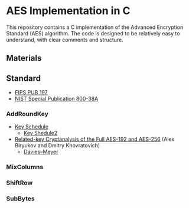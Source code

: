 # AES Implementation in C

This repository contains a C implementation of the Advanced Encryption Standard (AES) algorithm. The code is designed to be relatively easy to understand, with clear comments and structure.

## Materials

## Standard
-   [FIPS PUB 197](https://nvlpubs.nist.gov/nistpubs/FIPS/NIST.FIPS.197.pdf)
-   [NIST Special Publication 800-38A](https://nvlpubs.nist.gov/nistpubs/legacy/sp/nistspecialpublication800-38a.pdf)

### AddRoundKey
-   [Key Schedule](https://en.wikipedia.org/wiki/AES_key_schedule)
    -   [Key Shedule2](https://www.samiam.org/key-schedule.html)
-   [Related-key Cryptanalysis of the Full AES-192 and AES-256](https://eprint.iacr.org/2009/317.pdf) (Alex Biryukov and Dmitry Khovratovich)
    -   [Davies–Meyer](https://en.m.wikipedia.org/wiki/One-way_compression_function#Davies%E2%80%93Meyer)
### MixColumns
### ShiftRow
### SubBytes


